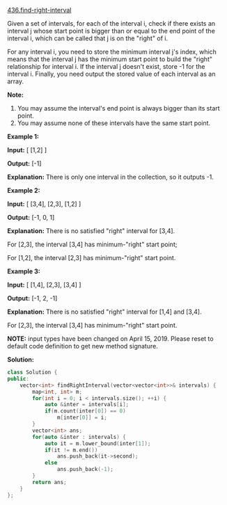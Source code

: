 [436.find-right-interval](https://leetcode.com/problems/find-right-interval/)  

Given a set of intervals, for each of the interval i, check if there exists an interval j whose start point is bigger than or equal to the end point of the interval i, which can be called that j is on the "right" of i.

For any interval i, you need to store the minimum interval j's index, which means that the interval j has the minimum start point to build the "right" relationship for interval i. If the interval j doesn't exist, store -1 for the interval i. Finally, you need output the stored value of each interval as an array.

**Note:**

1.  You may assume the interval's end point is always bigger than its start point.
2.  You may assume none of these intervals have the same start point.

**Example 1:**

  
**Input:** \[ \[1,2\] \]
  

  
**Output:** \[-1\]
  

  
**Explanation:** There is only one interval in the collection, so it outputs -1.
  

**Example 2:**

  
**Input:** \[ \[3,4\], \[2,3\], \[1,2\] \]
  

  
**Output:** \[-1, 0, 1\]
  

  
**Explanation:** There is no satisfied "right" interval for \[3,4\].
  
For \[2,3\], the interval \[3,4\] has minimum-"right" start point;
  
For \[1,2\], the interval \[2,3\] has minimum-"right" start point.
  

**Example 3:**

  
**Input:** \[ \[1,4\], \[2,3\], \[3,4\] \]
  

  
**Output:** \[-1, 2, -1\]
  

  
**Explanation:** There is no satisfied "right" interval for \[1,4\] and \[3,4\].
  
For \[2,3\], the interval \[3,4\] has minimum-"right" start point.
  

**NOTE:** input types have been changed on April 15, 2019. Please reset to default code definition to get new method signature.  



**Solution:**  

```cpp
class Solution {
public:
    vector<int> findRightInterval(vector<vector<int>>& intervals) {
        map<int, int> m;
        for(int i = 0; i < intervals.size(); ++i) {
            auto &inter = intervals[i];
            if(m.count(inter[0]) == 0)
                m[inter[0]] = i;
        }
        vector<int> ans;
        for(auto &inter : intervals) {
            auto it = m.lower_bound(inter[1]);
            if(it != m.end())
                ans.push_back(it->second);
            else
                ans.push_back(-1);
        }
        return ans;
    }
};
```
      